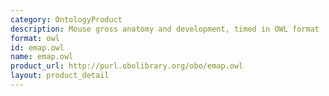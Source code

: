 ```yaml
---
category: OntologyProduct
description: Mouse gross anatomy and development, timed in OWL format
format: owl
id: emap.owl
name: emap.owl
product_url: http://purl.obolibrary.org/obo/emap.owl
layout: product_detail
---
```

